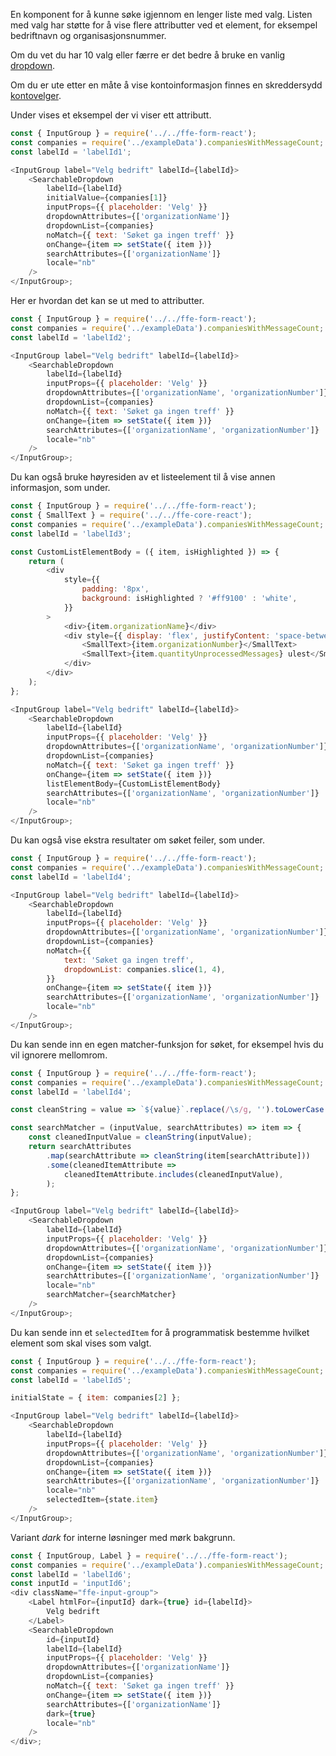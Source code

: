 En komponent for å kunne søke igjennom en lenger liste med valg. Listen med valg har støtte for å vise flere attributter ved et element, for eksempel bedriftnavn og organisasjonsnummer.

Om du vet du har 10 valg eller færre er det bedre å bruke en vanlig [dropdown](#!/Dropdown).

Om du er ute etter en måte å vise kontoinformasjon finnes en skreddersydd [kontovelger](#!/Kontovelger).

Under vises et eksempel der vi viser ett attributt.

```js
const { InputGroup } = require('../../ffe-form-react');
const companies = require('../exampleData').companiesWithMessageCount;
const labelId = 'labelId1';

<InputGroup label="Velg bedrift" labelId={labelId}>
    <SearchableDropdown
        labelId={labelId}
        initialValue={companies[1]}
        inputProps={{ placeholder: 'Velg' }}
        dropdownAttributes={['organizationName']}
        dropdownList={companies}
        noMatch={{ text: 'Søket ga ingen treff' }}
        onChange={item => setState({ item })}
        searchAttributes={['organizationName']}
        locale="nb"
    />
</InputGroup>;
```

Her er hvordan det kan se ut med to attributter.

```js
const { InputGroup } = require('../../ffe-form-react');
const companies = require('../exampleData').companiesWithMessageCount;
const labelId = 'labelId2';

<InputGroup label="Velg bedrift" labelId={labelId}>
    <SearchableDropdown
        labelId={labelId}
        inputProps={{ placeholder: 'Velg' }}
        dropdownAttributes={['organizationName', 'organizationNumber']}
        dropdownList={companies}
        noMatch={{ text: 'Søket ga ingen treff' }}
        onChange={item => setState({ item })}
        searchAttributes={['organizationName', 'organizationNumber']}
        locale="nb"
    />
</InputGroup>;
```

Du kan også bruke høyresiden av et listeelement til å vise annen informasjon, som under.

```js
const { InputGroup } = require('../../ffe-form-react');
const { SmallText } = require('../../ffe-core-react');
const companies = require('../exampleData').companiesWithMessageCount;
const labelId = 'labelId3';

const CustomListElementBody = ({ item, isHighlighted }) => {
    return (
        <div
            style={{
                padding: '8px',
                background: isHighlighted ? '#ff9100' : 'white',
            }}
        >
            <div>{item.organizationName}</div>
            <div style={{ display: 'flex', justifyContent: 'space-between' }}>
                <SmallText>{item.organizationNumber}</SmallText>
                <SmallText>{item.quantityUnprocessedMessages} ulest</SmallText>
            </div>
        </div>
    );
};

<InputGroup label="Velg bedrift" labelId={labelId}>
    <SearchableDropdown
        labelId={labelId}
        inputProps={{ placeholder: 'Velg' }}
        dropdownAttributes={['organizationName', 'organizationNumber']}
        dropdownList={companies}
        noMatch={{ text: 'Søket ga ingen treff' }}
        onChange={item => setState({ item })}
        listElementBody={CustomListElementBody}
        searchAttributes={['organizationName', 'organizationNumber']}
        locale="nb"
    />
</InputGroup>;
```

Du kan også vise ekstra resultater om søket feiler, som under.

```js
const { InputGroup } = require('../../ffe-form-react');
const companies = require('../exampleData').companiesWithMessageCount;
const labelId = 'labelId4';

<InputGroup label="Velg bedrift" labelId={labelId}>
    <SearchableDropdown
        labelId={labelId}
        inputProps={{ placeholder: 'Velg' }}
        dropdownAttributes={['organizationName', 'organizationNumber']}
        dropdownList={companies}
        noMatch={{
            text: 'Søket ga ingen treff',
            dropdownList: companies.slice(1, 4),
        }}
        onChange={item => setState({ item })}
        searchAttributes={['organizationName', 'organizationNumber']}
        locale="nb"
    />
</InputGroup>;
```

Du kan sende inn en egen matcher-funksjon for søket, for eksempel hvis du vil ignorere mellomrom.

```js
const { InputGroup } = require('../../ffe-form-react');
const companies = require('../exampleData').companiesWithMessageCount;
const labelId = 'labelId4';

const cleanString = value => `${value}`.replace(/\s/g, '').toLowerCase();

const searchMatcher = (inputValue, searchAttributes) => item => {
    const cleanedInputValue = cleanString(inputValue);
    return searchAttributes
        .map(searchAttribute => cleanString(item[searchAttribute]))
        .some(cleanedItemAttribute =>
            cleanedItemAttribute.includes(cleanedInputValue),
        );
};

<InputGroup label="Velg bedrift" labelId={labelId}>
    <SearchableDropdown
        labelId={labelId}
        inputProps={{ placeholder: 'Velg' }}
        dropdownAttributes={['organizationName', 'organizationNumber']}
        dropdownList={companies}
        onChange={item => setState({ item })}
        searchAttributes={['organizationName', 'organizationNumber']}
        locale="nb"
        searchMatcher={searchMatcher}
    />
</InputGroup>;
```

Du kan sende inn et `selectedItem` for å programmatisk bestemme hvilket element som skal vises som valgt.

```js
const { InputGroup } = require('../../ffe-form-react');
const companies = require('../exampleData').companiesWithMessageCount;
const labelId = 'labelId5';

initialState = { item: companies[2] };

<InputGroup label="Velg bedrift" labelId={labelId}>
    <SearchableDropdown
        labelId={labelId}
        inputProps={{ placeholder: 'Velg' }}
        dropdownAttributes={['organizationName', 'organizationNumber']}
        dropdownList={companies}
        onChange={item => setState({ item })}
        searchAttributes={['organizationName', 'organizationNumber']}
        locale="nb"
        selectedItem={state.item}
    />
</InputGroup>;
```

Variant _dark_ for interne løsninger med mørk bakgrunn.

```js { "props": { "className": "sb1ds-example-dark" } }
const { InputGroup, Label } = require('../../ffe-form-react');
const companies = require('../exampleData').companiesWithMessageCount;
const labelId = 'labelId6';
const inputId = 'inputId6';
<div className="ffe-input-group">
    <Label htmlFor={inputId} dark={true} id={labelId}>
        Velg bedrift
    </Label>
    <SearchableDropdown
        id={inputId}
        labelId={labelId}
        inputProps={{ placeholder: 'Velg' }}
        dropdownAttributes={['organizationName']}
        dropdownList={companies}
        noMatch={{ text: 'Søket ga ingen treff' }}
        onChange={item => setState({ item })}
        searchAttributes={['organizationName']}
        dark={true}
        locale="nb"
    />
</div>;
```
